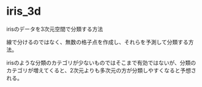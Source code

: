 # iris_3d
irisのデータを3次元空間で分類する方法

線で分けるのではなく、無数の格子点を作成し、それらを予測して分類する方法。

irisのような分類のカテゴリが少ないものではそこまで有効ではないが、分類のカテゴリが増えてくると、2次元よりも多次元の方が分類しやすくなると予想される。
